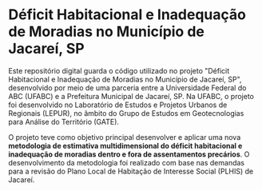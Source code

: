 # Déficit Habitacional e Inadequação de Moradias no Município de Jacareí, SP

Este repositório digital guarda o código utilizado no projeto "Déficit Habitacional e Inadequação de Moradias no Município de Jacareí, SP", desenvolvido por meio de uma parceria entre a Universidade Federal do ABC (UFABC) e a Prefeitura Municipal de Jacareí, SP. Na UFABC, o projeto foi desenvolvido no Laboratório de Estudos e Projetos Urbanos de Regionais (LEPUR), no âmbito do Grupo de Estudos em Geotecnologias para Análise do Território (GATE).

O projeto teve como objetivo principal desenvolver e aplicar uma nova **metodologia de estimativa multidimensional do déficit habitacional e inadequação de moradias dentro e fora de assentamentos precários**. O desenvolvimento da metodologia foi realizado com base nas demandas para a revisão do Plano Local de Habitação de Interesse Social (PLHIS) de Jacareí.
